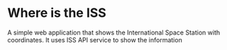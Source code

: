 
# Where is the ISS 

A simple web application that shows the International Space Station with coordinates. It uses ISS API service to show the information
